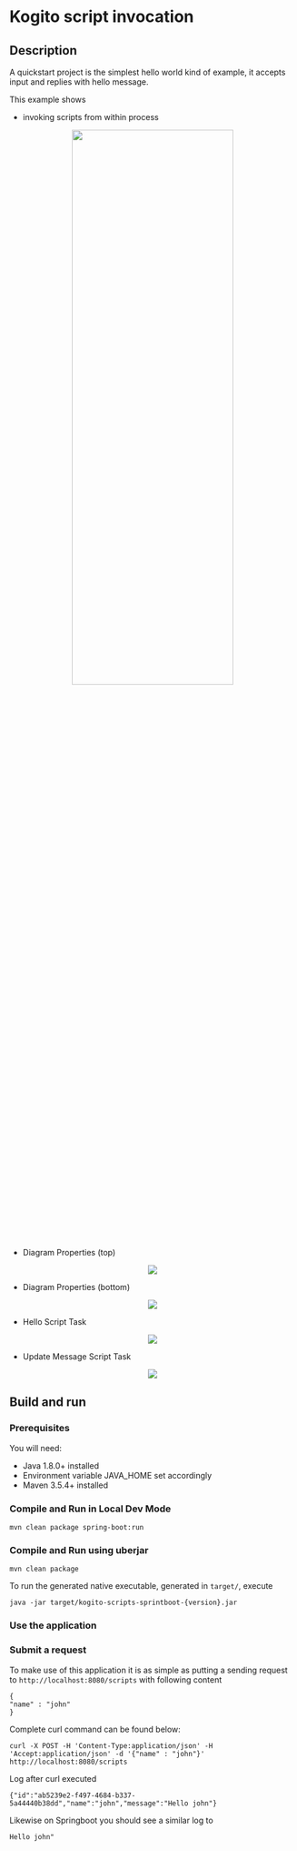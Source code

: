 # Kogito script invocation

## Description

A quickstart project is the simplest hello world kind of example, it accepts input and replies with hello message.

This example shows

* invoking scripts from within process
			
<p align="center"><img width=75% height=50% src="docs/images/process.png"></p>

* Diagram Properties (top)
<p align="center"><img src="docs/images/diagramProperties.png"></p>

* Diagram Properties (bottom)
<p align="center"><img src="docs/images/diagramProperties2.png"></p>

* Hello Script Task
<p align="center"><img src="docs/images/sayHelloScriptTask.png"></p>	

* Update Message Script Task
<p align="center"><img src="docs/images/updateMessageScriptTask.png"></p>


## Build and run

### Prerequisites
 
You will need:
  - Java 1.8.0+ installed 
  - Environment variable JAVA_HOME set accordingly
  - Maven 3.5.4+ installed

### Compile and Run in Local Dev Mode

```
mvn clean package spring-boot:run    
```


### Compile and Run using uberjar

```
mvn clean package 
```
  
To run the generated native executable, generated in `target/`, execute

```
java -jar target/kogito-scripts-sprintboot-{version}.jar
```

### Use the application


### Submit a request

To make use of this application it is as simple as putting a sending request to `http://localhost:8080/scripts`  with following content 

```
{
"name" : "john"
}

```

Complete curl command can be found below:

```
curl -X POST -H 'Content-Type:application/json' -H 'Accept:application/json' -d '{"name" : "john"}' http://localhost:8080/scripts
```

Log after curl executed
```
{"id":"ab5239e2-f497-4684-b337-5a44440b38dd","name":"john","message":"Hello john"}
```

Likewise on Springboot you should see a similar log to

```
Hello john"
```